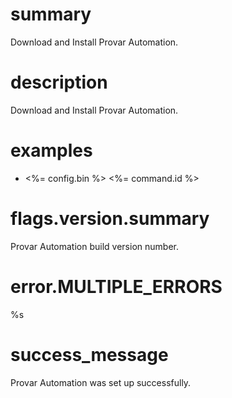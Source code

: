 # summary

Download and Install Provar Automation.

# description

Download and Install Provar Automation.

# examples

- <%= config.bin %> <%= command.id %>

# flags.version.summary

Provar Automation build version number.

# error.MULTIPLE_ERRORS

%s

# success_message

Provar Automation was set up successfully.
